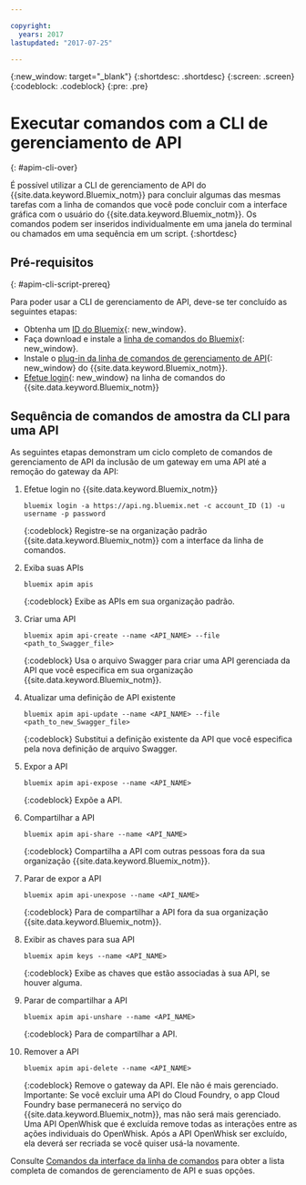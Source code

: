 ```yaml
---

copyright:
  years: 2017
lastupdated: "2017-07-25"

---
```



{:new_window: target="_blank"}
{:shortdesc: .shortdesc}
{:screen: .screen}
{:codeblock: .codeblock}
{:pre: .pre}

# Executar comandos com a CLI de gerenciamento de API
{: #apim-cli-over}

É possível utilizar a CLI de gerenciamento de API do
{{site.data.keyword.Bluemix_notm}} para concluir algumas das mesmas tarefas com a
linha de comandos que você pode concluir com a interface gráfica com o usuário do
{{site.data.keyword.Bluemix_notm}}. Os comandos podem ser inseridos
individualmente em uma janela do terminal ou chamados em uma sequência em um script. 
{:shortdesc}

## Pré-requisitos
{: #apim-cli-script-prereq}

Para poder usar a CLI de gerenciamento de API, deve-se ter concluído as seguintes etapas:

* Obtenha um [ID do Bluemix](../../admin/adminpublic.html#signing-up-for-bluemix){: new_window}. 
* Faça download e instale a [linha de comandos do Bluemix](../../cli/reference/bluemix_cli/index.html#getting-started){: new_window}.
* Instale o [plug-in da linha
de comandos de gerenciamento de API](../../cli/reference/bluemix_cli/index.html#install_plug-in){: new_window} do {{site.data.keyword.Bluemix_notm}}.
* [Efetue
login](../../cli/reference/bluemix_cli/bx_cli.html){: new_window} na linha de comandos do {{site.data.keyword.Bluemix_notm}}

## Sequência de comandos de amostra da CLI para uma API

As seguintes etapas demonstram um ciclo completo de comandos de gerenciamento de
API da inclusão de um gateway em uma API até a remoção do gateway da API:

1. Efetue login no {{site.data.keyword.Bluemix_notm}} 
    ```
    bluemix login -a https://api.ng.bluemix.net -c account_ID (1) -u username -p password
    ```
    {:codeblock}
    Registre-se na organização padrão {{site.data.keyword.Bluemix_notm}} com a interface da linha de comandos.

2. Exiba suas APIs
    ```
    bluemix apim apis
    ```
    {:codeblock}
    Exibe as APIs em sua organização padrão.

3. Criar uma API
    ```
    bluemix apim api-create --name <API_NAME> --file <path_to_Swagger_file>
    ```
    {:codeblock}
    Usa o arquivo Swagger para criar uma API gerenciada da API que você especifica em sua
organização {{site.data.keyword.Bluemix_notm}}.

4. Atualizar uma definição de API existente
    ```
    bluemix apim api-update --name <API_NAME> --file <path_to_new_Swagger_file>
    ```
    {:codeblock}
    Substitui a definição existente da API que você especifica pela nova definição de arquivo Swagger.

5. Expor a API
    ```
    bluemix apim api-expose --name <API_NAME>
    ```
    {:codeblock}
    Expõe a API.

6. Compartilhar a API
    ```
    bluemix apim api-share --name <API_NAME>
    ```
    {:codeblock}
    Compartilha a API com outras pessoas fora da sua organização
{{site.data.keyword.Bluemix_notm}}.

7. Parar de expor a API
    ```
    bluemix apim api-unexpose --name <API_NAME>
    ```
    {:codeblock}
    Para de compartilhar a API fora da sua organização {{site.data.keyword.Bluemix_notm}}.

8. Exibir as chaves para sua API
    ```
    bluemix apim keys --name <API_NAME>
    ```
    {:codeblock}
    Exibe as chaves que estão associadas à sua API, se houver alguma.

9. Parar de compartilhar a API
    ```
    bluemix apim api-unshare --name <API_NAME>
    ```
    {:codeblock}
    Para de compartilhar a API.
	
10. Remover a API
    ```
    bluemix apim api-delete --name <API_NAME>
    ```
    {:codeblock}
    Remove o gateway da API. Ele não é mais gerenciado. 
    Importante: Se você excluir uma API do Cloud Foundry, o app Cloud Foundry base
permanecerá no serviço do {{site.data.keyword.Bluemix_notm}}, mas não será mais
gerenciado. Uma API OpenWhisk que é excluída remove todas as interações entre as ações
individuais do OpenWhisk. Após a API OpenWhisk ser excluído, ela deverá ser recriada se
você quiser usá-la novamente.
    
Consulte [Comandos
da interface da linha de comandos](../../cli/plugins/api-management-cliplugin/index.html) para obter a lista completa de comandos de
gerenciamento de API e suas opções.


